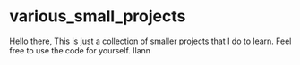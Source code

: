 # various_small_projects

Hello there, 
This is just a collection of smaller projects that I do to learn.
Feel free to use the code for yourself. 
Ilann 
